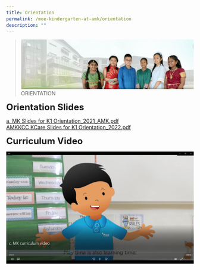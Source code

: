 ```yaml
---
title: Orientation
permalink: /moe-kindergarten-at-amk/orientation
description: ""
---
```

>![](/images/About%20Us/banner2-with%20bg.jpg)
>ORIENTATION

**<font size=5>Orientation Slides</font>**

[a. MK Slides for K1 Orientation_2021_AMK.pdf](/files/K1%20Orientation_2021_AMK.pdf)<br>
[AMKKCC KCare Slides for K1 Orientation_2022.pdf](/files/K1%20Orientation_2022.pdf)

**<font size=5>Curriculum Video</font>**

<p><a href="https://drive.google.com/file/d/1h5Xy1OYduApyYIDKmv8eLmhm2qPrt-Li/view">
<img src="/images/MOE%20Kindergarten/CaptureVid.jpg">
</a></p>